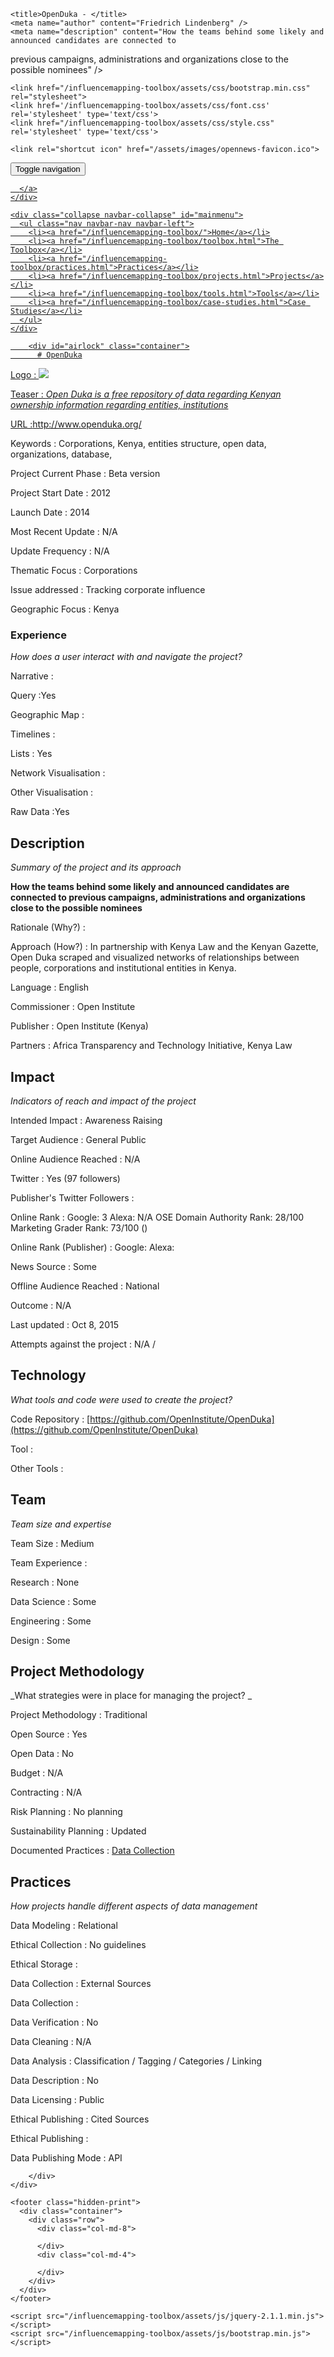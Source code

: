 <!DOCTYPE html>
<html>
  <head>
    <meta charset="utf-8">
    <meta http-equiv="X-UA-Compatible" content="IE=edge,chrome=1">
    <meta name="viewport" content="width=device-width, initial-scale=1.0">

    <title>OpenDuka - </title>
    <meta name="author" content="Friedrich Lindenberg" />
    <meta name="description" content="How the teams behind some likely and announced candidates are connected to 
previous campaigns, administrations and organizations close to the 
possible nominees" />
    <meta name="keywords" content="" />

    <link href="/influencemapping-toolbox/assets/css/bootstrap.min.css" rel="stylesheet">
    <link href='/influencemapping-toolbox/assets/css/font.css' rel='stylesheet' type='text/css'>
    <link href="/influencemapping-toolbox/assets/css/style.css" rel='stylesheet' type='text/css'>

    <link rel="shortcut icon" href="/assets/images/opennews-favicon.ico">
  </head>
  <body>
    <div id="page">
      <nav class="navbar navbar-default navbar-static-top" role="navigation">
  <div class="container">
    <div class="navbar-header">
      <button type="button" class="navbar-toggle" data-toggle="collapse"
        data-target="#mainmenu">
        <span class="sr-only">Toggle navigation</span>
        <span class="icon-bar"></span>
        <span class="icon-bar"></span>
        <span class="icon-bar"></span>
      </button>
      <a class="navbar-brand" href="/">
        
      </a>
    </div>

    <div class="collapse navbar-collapse" id="mainmenu">
      <ul class="nav navbar-nav navbar-left">
        <li><a href="/influencemapping-toolbox/">Home</a></li>
        <li><a href="/influencemapping-toolbox/toolbox.html">The Toolbox</a></li>
        <li><a href="/influencemapping-toolbox/practices.html">Practices</a></li>
        <li><a href="/influencemapping-toolbox/projects.html">Projects</a></li>
        <li><a href="/influencemapping-toolbox/tools.html">Tools</a></li>
        <li><a href="/influencemapping-toolbox/case-studies.html">Case Studies</a></li>
      </ul>
    </div>
  </div>
</nav>

        <div id="airlock" class="container">
          # OpenDuka

Logo
: ![](http://www.openduka.org/assets/img/od-beta-teal.png)

Teaser
: _Open Duka is a free repository of data regarding Kenyan ownership information regarding entities, institutions_

URL
:http://www.openduka.org/


Keywords
: Corporations, Kenya, entities structure, open data, organizations, database,



Project Current Phase
: Beta version

	

Project Start Date
: 2012



Launch Date
: 2014



Most Recent Update
: N/A



Update Frequency
: N/A



Thematic Focus
: Corporations



Issue addressed
: Tracking corporate influence



Geographic Focus
: Kenya


### Experience

_How does a user interact with and navigate the project?_

Narrative
:  

Query
:Yes 

Geographic Map
:  

Timelines
:  

Lists
: Yes 

Network Visualisation
:  

Other Visualisation
:   

Raw Data 
:Yes

## Description

_Summary of the project and its approach_

__How the teams behind some likely and announced candidates are connected to 
previous campaigns, administrations and organizations close to the 
possible nominees__


Rationale (Why?)
: 



Approach (How?)
: In partnership with Kenya Law and the Kenyan Gazette, Open Duka scraped and visualized networks of relationships between people, corporations and institutional entities in Kenya. 



Language
: English



Commissioner
: Open Institute



Publisher
: Open Institute (Kenya)



Partners
: Africa Transparency and Technology Initiative, Kenya Law


## Impact

_Indicators of reach and impact of the project_

Intended Impact
: Awareness Raising



Target Audience
: General Public



Online Audience Reached
: N/A



Twitter
: Yes (97 followers)



Publisher's Twitter Followers
: 



Online Rank
:  Google: 3   Alexa: N/A  OSE Domain Authority Rank: 28/100 Marketing Grader Rank: 73/100 ()


Online Rank (Publisher)
:  Google:   Alexa: 



News Source
: Some



Offline Audience Reached
: National



Outcome
: N/A



Last updated
: Oct 8, 2015


Attempts against the project
: N/A  / 


## Technology

_What tools and code were used to create the project?_

Code Repository
: [https://github.com/OpenInstitute/OpenDuka](https://github.com/OpenInstitute/OpenDuka)



Tool
: 



Other Tools
: 


## Team

_Team size and expertise_

Team Size
: Medium



Team Experience
:  

Research
: None 

Data Science
: Some 

Engineering
:  Some

Design
: Some


## Project Methodology

_What strategies were in place for managing the project? _

Project Methodology
: Traditional



Open Source
: Yes



Open Data
: No



Budget
: N/A



Contracting
: N/A



Risk Planning
: No planning



Sustainability Planning
: Updated


Documented Practices
: [Data Collection](http://www.openduka.org/index.php/faq) []() []()


## Practices

_How projects handle different aspects of data management_

Data Modeling
: Relational



Ethical Collection
: No guidelines



Ethical Storage
: 



Data Collection
: External Sources



Data Collection
: 



Data Verification
: No



Data Cleaning
: N/A



Data Analysis
: Classification / Tagging / Categories / Linking



Data Description
: No



Data Licensing
: Public



Ethical Publishing
: Cited Sources



Ethical Publishing
: 



Data Publishing Mode
: API

        </div>
    </div>

    <footer class="hidden-print">
      <div class="container">
        <div class="row">
          <div class="col-md-8">
            
          </div>
          <div class="col-md-4">
            
          </div>
        </div>
      </div>
    </footer>

    <script src="/influencemapping-toolbox/assets/js/jquery-2.1.1.min.js"></script>
    <script src="/influencemapping-toolbox/assets/js/bootstrap.min.js"></script>
  </body>
</html>
